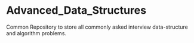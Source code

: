 # Advanced_Data_Structures
Common Repository to store all commonly asked interview data-structure and algorithm problems.
